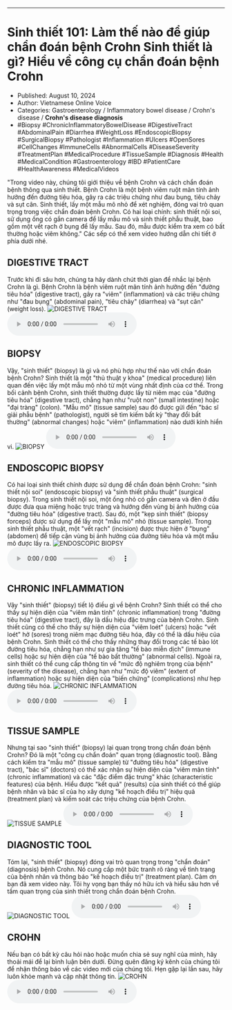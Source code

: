 
---

# Sinh thiết 101: Làm thế nào để giúp chẩn đoán bệnh Crohn Sinh thiết là gì? Hiểu về công cụ chẩn đoán bệnh Crohn

- Published: August 10, 2024
- Author: Vietnamese Online Voice
- Categories: Gastroenterology / Inflammatory bowel disease / Crohn's disease / **Crohn's disease diagnosis**
- #Biopsy #ChronicInflammatoryBowelDisease #DigestiveTract #AbdominalPain #Diarrhea #WeightLoss #EndoscopicBiopsy #SurgicalBiopsy #Pathologist #Inflammation #Ulcers #OpenSores #CellChanges #ImmuneCells #AbnormalCells #DiseaseSeverity #TreatmentPlan #MedicalProcedure #TissueSample #Diagnosis #Health #MedicalCondition #Gastroenterology #IBD #PatientCare #HealthAwareness #MedicalVideos

"Trong video này, chúng tôi giới thiệu về bệnh Crohn và cách chẩn đoán bệnh thông qua sinh thiết. Bệnh Crohn là một bệnh viêm ruột mãn tính ảnh hưởng đến đường tiêu hóa, gây ra các triệu chứng như đau bụng, tiêu chảy và sụt cân. Sinh thiết, lấy một mẫu mô nhỏ để xét nghiệm, đóng vai trò quan trọng trong việc chẩn đoán bệnh Crohn. Có hai loại chính: sinh thiết nội soi, sử dụng ống có gắn camera để lấy mẫu mô và sinh thiết phẫu thuật, bao gồm một vết rạch ở bụng để lấy mẫu. Sau đó, mẫu được kiểm tra xem có bất thường hoặc viêm không." Các sếp có thể xem video hướng dẫn chi tiết ở phía dưới nhé.


## DIGESTIVE TRACT

Trước khi đi sâu hơn, chúng ta hãy dành chút thời gian để nhắc lại bệnh Crohn là gì. Bệnh Crohn là bệnh viêm ruột mãn tính ảnh hưởng đến "đường tiêu hóa" (digestive tract), gây ra "viêm" (inflammation) và các triệu chứng như "đau bụng" (abdominal pain), "tiêu chảy" (diarrhea) và "sụt cân" (weight loss).
![DIGESTIVE TRACT](https://http-archiver-apis-production-80.schnworks.com/storage/images/transitions/2024-08-10/transition-18712941735-Montserrat-Bold-4A148C.jpg)
<audio controls>
    <source src="https://http-archiver-apis-production-80.schnworks.com/storage/storage/audio/file-3418310517.mp3" type="audio/mpeg">
</audio>



## BIOPSY

Vậy, "sinh thiết" (biopsy) là gì và nó phù hợp như thế nào với chẩn đoán bệnh Crohn? Sinh thiết là một "thủ thuật y khoa" (medical procedure) liên quan đến việc lấy một mẫu mô nhỏ từ một vùng nhất định của cơ thể. Trong bối cảnh bệnh Crohn, sinh thiết thường được lấy từ niêm mạc của "đường tiêu hóa" (digestive tract), chẳng hạn như "ruột non" (small intestine) hoặc "đại tràng" (colon). "Mẫu mô" (tissue sample) sau đó được gửi đến "bác sĩ giải phẫu bệnh" (pathologist), người sẽ tìm kiếm bất kỳ "thay đổi bất thường" (abnormal changes) hoặc "viêm" (inflammation) nào dưới kính hiển vi.
![BIOPSY](https://http-archiver-apis-production-80.schnworks.com/storage/images/transitions/2024-08-10/transition-41476777456-Montserrat-ExtraBold-512DA8.jpg)
<audio controls>
    <source src="https://http-archiver-apis-production-80.schnworks.com/storage/storage/audio/file-22416831813.mp3" type="audio/mpeg">
</audio>



## ENDOSCOPIC BIOPSY

Có hai loại sinh thiết chính được sử dụng để chẩn đoán bệnh Crohn: "sinh thiết nội soi" (endoscopic biopsy) và "sinh thiết phẫu thuật" (surgical biopsy). Trong sinh thiết nội soi, một ống nhỏ có gắn camera và đèn ở đầu được đưa qua miệng hoặc trực tràng và hướng đến vùng bị ảnh hưởng của "đường tiêu hóa" (digestive tract). Sau đó, một "kẹp sinh thiết" (biopsy forceps) được sử dụng để lấy một "mẫu mô" nhỏ (tissue sample). Trong sinh thiết phẫu thuật, một "vết rạch" (incision) được thực hiện ở "bụng" (abdomen) để tiếp cận vùng bị ảnh hưởng của đường tiêu hóa và một mẫu mô được lấy ra.
![ENDOSCOPIC BIOPSY](https://http-archiver-apis-production-80.schnworks.com/storage/images/transitions/2024-08-10/transition--15003596272-Montserrat-Black-004895.jpg)
<audio controls>
    <source src="https://http-archiver-apis-production-80.schnworks.com/storage/storage/audio/file-36640395960.mp3" type="audio/mpeg">
</audio>



## CHRONIC INFLAMMATION

Vậy "sinh thiết" (biopsy) tiết lộ điều gì về bệnh Crohn? Sinh thiết có thể cho thấy sự hiện diện của "viêm mãn tính" (chronic inflammation) trong "đường tiêu hóa" (digestive tract), đây là dấu hiệu đặc trưng của bệnh Crohn. Sinh thiết cũng có thể cho thấy sự hiện diện của "viêm loét" (ulcers) hoặc "vết loét" hở (sores) trong niêm mạc đường tiêu hóa, đây có thể là dấu hiệu của bệnh Crohn. Sinh thiết có thể cho thấy những thay đổi trong các tế bào lót đường tiêu hóa, chẳng hạn như sự gia tăng "tế bào miễn dịch" (immune cells) hoặc sự hiện diện của "tế bào bất thường" (abnormal cells). Ngoài ra, sinh thiết có thể cung cấp thông tin về "mức độ nghiêm trọng của bệnh" (severity of the disease), chẳng hạn như "mức độ viêm" (extent of inflammation) hoặc sự hiện diện của "biến chứng" (complications) như hẹp đường tiêu hóa.
![CHRONIC INFLAMMATION](https://http-archiver-apis-production-80.schnworks.com/storage/images/transitions/2024-08-10/transition-19154505759-Montserrat-Black-880E4F.jpg)
<audio controls>
    <source src="https://http-archiver-apis-production-80.schnworks.com/storage/storage/audio/file-21137407740.mp3" type="audio/mpeg">
</audio>



## TISSUE SAMPLE

Nhưng tại sao "sinh thiết" (biopsy) lại quan trọng trong chẩn đoán bệnh Crohn? Đó là một "công cụ chẩn đoán" quan trọng (diagnostic tool). Bằng cách kiểm tra "mẫu mô" (tissue sample) từ "đường tiêu hóa" (digestive tract), "bác sĩ" (doctors) có thể xác nhận sự hiện diện của "viêm mãn tính" (chronic inflammation) và các "đặc điểm đặc trưng" khác (characteristic features) của bệnh. Hiểu được "kết quả" (results) của sinh thiết có thể giúp bệnh nhân và bác sĩ của họ xây dựng "kế hoạch điều trị" hiệu quả (treatment plan) và kiểm soát các triệu chứng của bệnh Crohn.
![TISSUE SAMPLE](https://http-archiver-apis-production-80.schnworks.com/storage/images/transitions/2024-08-10/transition--29906606464-Montserrat-ExtraBold-7B1FA2.jpg)
<audio controls>
    <source src="https://http-archiver-apis-production-80.schnworks.com/storage/storage/audio/file-19578147846.mp3" type="audio/mpeg">
</audio>



## DIAGNOSTIC TOOL

Tóm lại, "sinh thiết" (biopsy) đóng vai trò quan trọng trong "chẩn đoán" (diagnosis) bệnh Crohn. Nó cung cấp một bức tranh rõ ràng về tình trạng của bệnh nhân và thông báo "kế hoạch điều trị" (treatment plan). Cảm ơn bạn đã xem video này. Tôi hy vọng bạn thấy nó hữu ích và hiểu sâu hơn về tầm quan trọng của sinh thiết trong chẩn đoán bệnh Crohn.
![DIAGNOSTIC TOOL](https://http-archiver-apis-production-80.schnworks.com/storage/images/transitions/2024-08-10/transition-17758700437-Montserrat-ExtraBold-004895.jpg)
<audio controls>
    <source src="https://http-archiver-apis-production-80.schnworks.com/storage/storage/audio/file-3722038584.mp3" type="audio/mpeg">
</audio>



## CROHN

Nếu bạn có bất kỳ câu hỏi nào hoặc muốn chia sẻ suy nghĩ của mình, hãy thoải mái để lại bình luận bên dưới. Đừng quên đăng ký kênh của chúng tôi để nhận thông báo về các video mới của chúng tôi. Hẹn gặp lại lần sau, hãy luôn khỏe mạnh và cập nhật thông tin.
![CROHN](https://http-archiver-apis-production-80.schnworks.com/storage/images/transitions/2024-08-10/transition--46038090709-Montserrat-SemiBold-880E4F.jpg)
<audio controls>
    <source src="https://http-archiver-apis-production-80.schnworks.com/storage/storage/audio/file-20095872742.mp3" type="audio/mpeg">
</audio>

